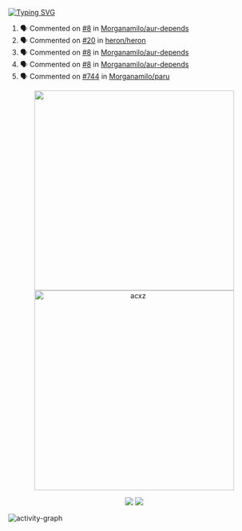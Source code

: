 [![Typing SVG](https://readme-typing-svg.herokuapp.com?size=16&color=AFFFA3&multiline=true&height=75&lines=contributing+to+robotics%2Faerospace%2Fml%2Fgpu+software;packaging+it+for+archlinux;ricer)](https://git.io/typing-svg)

<!--START_SECTION:activity-->
1. 🗣 Commented on [#8](https://github.com/Morganamilo/aur-depends/issues/8) in [Morganamilo/aur-depends](https://github.com/Morganamilo/aur-depends)
2. 🗣 Commented on [#20](https://github.com/heron/heron/issues/20) in [heron/heron](https://github.com/heron/heron)
3. 🗣 Commented on [#8](https://github.com/Morganamilo/aur-depends/issues/8) in [Morganamilo/aur-depends](https://github.com/Morganamilo/aur-depends)
4. 🗣 Commented on [#8](https://github.com/Morganamilo/aur-depends/issues/8) in [Morganamilo/aur-depends](https://github.com/Morganamilo/aur-depends)
5. 🗣 Commented on [#744](https://github.com/Morganamilo/paru/issues/744) in [Morganamilo/paru](https://github.com/Morganamilo/paru)
<!--END_SECTION:activity-->

<p align="center">
  <img width="400em" src=https://github-readme-stats.vercel.app/api?username=acxz&include_all_commits=true&show_icons=true />
  <img width="400em" src="https://github-readme-streak-stats.herokuapp.com/?user=acxz&" alt="acxz" />
</p>

<p align="center">
  <img src=https://github-readme-stats.vercel.app/api/top-langs/?username=acxz&layout=compact />
  <img src=https://github-profile-trophy.vercel.app/?username=acxz&row=2&column=4 />
</p>

![activity-graph](https://activity-graph.herokuapp.com/graph?username=acxz&theme=aqua)
